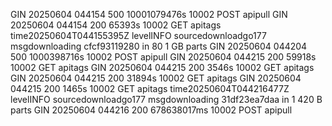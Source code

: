 GIN 20250604  044154  500  10001079476s  10002  POST apipull
GIN 20250604  044154  200  65393s  10002  GET apitags
time20250604T044155395Z levelINFO sourcedownloadgo177 msgdownloading cfcf93119280 in 80 1 GB parts
GIN 20250604  044204  500  1000398716s  10002  POST apipull
GIN 20250604  044215  200  59918s  10002  GET apitags
GIN 20250604  044215  200  3546s  10002  GET apitags
GIN 20250604  044215  200  31894s  10002  GET apitags
GIN 20250604  044215  200  1465s  10002  GET apitags
time20250604T044216477Z levelINFO sourcedownloadgo177 msgdownloading 31df23ea7daa in 1 420 B parts
GIN 20250604  044216  200  678638017ms  10002  POST apipull